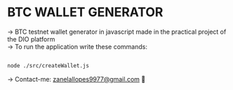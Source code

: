 # BTC WALLET GENERATOR

-> BTC testnet wallet generator in javascript made in the practical project of the DIO platform </br>
-> To run the application write these commands:

```bash

node ./src/createWallet.js

```

-> Contact-me: zanelallopes9977@gmail.com
👋 
